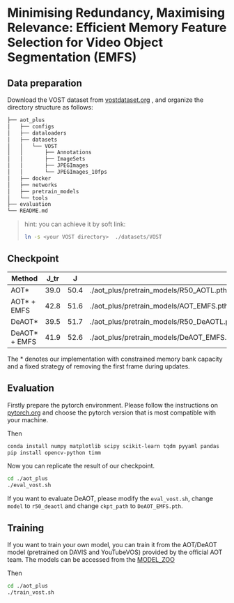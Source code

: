 # Minimising Redundancy, Maximising Relevance: Efficient Memory Feature Selection for Video Object Segmentation (EMFS) 


## Data preparation

Download the VOST dataset from [vostdataset.org](https://www.vostdataset.org/) , and organize the directory structure as follows:

```bash
├── aot_plus
│   ├── configs
│   ├── dataloaders
│   ├── datasets
│   │   └── VOST
│   │       ├── Annotations
│   │       ├── ImageSets
│   │       ├── JPEGImages
│   │       └── JPEGImages_10fps
│   ├── docker
│   ├── networks
│   ├── pretrain_models
│   └── tools
├── evaluation
└── README.md
```

> hint: you can achieve it by soft link:
> ```bash
> ln -s <your VOST directory>  ./datasets/VOST
> ```

## Checkpoint

| Method            |        J_tr        |        J      |                                  |
| ----------------- | ------------------ | ------------- | -------------------------------- |
| AOT*              | 39.0               | 50.4          | ./aot_plus/pretrain_models/R50_AOTL.pth |
| AOT* + EMFS       | 42.8               | 51.6          | ./aot_plus/pretrain_models/AOT_EMFS.pth  |
| DeAOT*            | 39.5               | 51.7          | ./aot_plus/pretrain_models/R50_DeAOTL.pth   |
| DeAOT* + EMFS     | 41.9               | 52.6          | ./aot_plus/pretrain_models/DeAOT_EMFS.pth |

The * denotes our implementation with constrained memory bank capacity and a fixed strategy of removing the first frame during updates.

## Evaluation

Firstly prepare the pytorch environment. Please follow the instructions on [pytorch.org](https://pytorch.org/) and choose the pytorch version that is most compatible with your machine.

Then
```bash
conda install numpy matplotlib scipy scikit-learn tqdm pyyaml pandas
pip install opencv-python timm
```

Now you can replicate the result of our checkpoint.
```bash
cd ./aot_plus
./eval_vost.sh
```

If you want to evaluate DeAOT, please modify the `eval_vost.sh`, change `model` to `r50_deaotl` and change `ckpt_path` to `DeAOT_EMFS.pth`.

## Training

If you want to train your own model, you can train it from the AOT/DeAOT model (pretrained on DAVIS and YouTubeVOS) provided by the official AOT team. The models can be accessed from the [MODEL_ZOO](https://github.com/yoxu515/aot-benchmark/blob/main/MODEL_ZOO.md)


Then
```bash
cd ./aot_plus
./train_vost.sh
```
